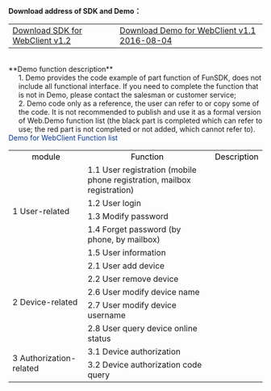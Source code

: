 **Download address of SDK and Demo：**
<table style="width:100%;border-collapse:collapse;text-align:center">
<tr><td><a href="https://ks3-cn-beijing.ksyun.com/xmopen/web-client/client/clinet-1.2-snapshots.jar">Download SDK for WebClient v1.2</a>
</td><td><a href="http://ks3-cn-beijing.ksyun.com/xmopen/web-client/demo/Demo-1.1.zip">Download Demo  for WebClient v1.1 2016-08-04</a>
</td></tr>
</table>
<br/>
**Demo function description**  
<div style="margin-left:20px;">
1. Demo provides the code example of part function of FunSDK, does not include all functional interface. If you need to complete the function that is not in Demo, please contact the salesman or customer service;<br/>
2. Demo code only as a reference, the user can refer to or copy some of the code. It is not recommended to publish and use it as a formal version of Web.Demo function list (the black part is completed which can refer to use; the red part is not completed or not added, which cannot refer to).
</div>

<style>
	table{
		width:100%;
		border-collapse:collapse;
	}
	table tr{
		text-align:left;
	}
</style>
<div>
<label style="color:#039">Demo for WebClient Function list </label>
<table id="table2">
<tr style="text-align:center;color:#000;"><td>module</td><td>Function</td><td>Description</td></tr>
<tr><td rowspan="5">1 User-related</td><td>1.1 User registration (mobile phone   registration, mailbox registration)
</td><td> </td></tr>
<tr><td>1.2 User login</td><td> </td></tr>
<tr><td>1.3 Modify password</td><td></td></tr>
<tr><td>1.4 Forget password (by phone, by   mailbox)</td><td></td></tr>
<tr><td>1.5  User information</td><td></td></tr>
<tr><td rowspan="5">2 Device-related</td><td>2.1 User add device</td><td>  </td></tr>
<tr><td>2.2 User remove device</td><td>  </td></tr>
<tr><td>2.6 User modify device name</td><td>  </td></tr>
<tr><td>2.7 User modify device username</td><td>  </td></tr>
<tr><td>2.8 User query device online   status</td><td>  </td></tr>
<tr><td rowspan="2">3 Authorization-related</td><td>3.1 Device authorization
</td><td>  </td></tr></tr>
<tr><td>3.2 Device authorization code query</td><td>  </td></tr>

</table>
</div>




